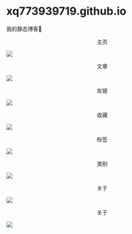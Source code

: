 # xq773939719.github.io

我的静态博客🐒

<center>主页</center>

![](https://pictures-1257961856.cos.ap-shanghai.myqcloud.com/images/blog_images/README/0.png)

<center>文章</center>

![](https://pictures-1257961856.cos.ap-shanghai.myqcloud.com/images/blog_images/README/%201.png)

<center>友链</center>

![](https://pictures-1257961856.cos.ap-shanghai.myqcloud.com/images/blog_images/README/%202.png)

<center>收藏</center>

![](https://pictures-1257961856.cos.ap-shanghai.myqcloud.com/images/blog_images/README/%203.png)

<center>标签</center>

![](https://pictures-1257961856.cos.ap-shanghai.myqcloud.com/images/blog_images/README/%204.png)

<center>类别</center>

![](https://pictures-1257961856.cos.ap-shanghai.myqcloud.com/images/blog_images/README/%205.png)

<center>关于</center>

![](https://pictures-1257961856.cos.ap-shanghai.myqcloud.com/images/blog_images/README/%206.png)

<center>关于</center>

![](https://pictures-1257961856.cos.ap-shanghai.myqcloud.com/images/blog_images/README/%207.png)